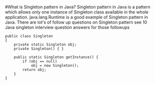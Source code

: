 #What is Singleton pattern in Java? 
Singleton pattern in Java is a pattern which allows only one instance of Singleton class available in the whole application. java.lang.Runtime is a good example of Singleton pattern in Java. There are lot's of follow up questions on Singleton pattern see 10 Java singleton interview question answers for those followups

````
public class Singleton 
{ 
    private static Singleton obj; 
    private Singleton() { } 
    
    public static Singleton getInstance() { 
        if (obj == null) 
            obj = new Singleton();
        return obj; 
    } 
} 
````